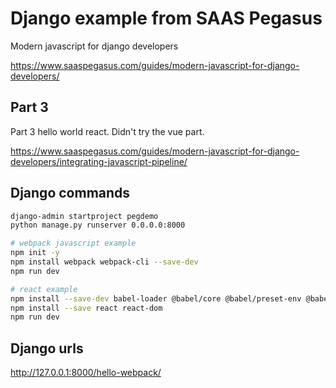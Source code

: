 # Django example from SAAS Pegasus

Modern javascript for django developers

https://www.saaspegasus.com/guides/modern-javascript-for-django-developers/

## Part 3

Part 3 hello world react. Didn't try the vue part.

https://www.saaspegasus.com/guides/modern-javascript-for-django-developers/integrating-javascript-pipeline/

## Django commands

```bash
django-admin startproject pegdemo
python manage.py runserver 0.0.0.0:8000
```

```bash
# webpack javascript example
npm init -y
npm install webpack webpack-cli --save-dev
npm run dev
```

```bash
# react example
npm install --save-dev babel-loader @babel/core @babel/preset-env @babel/preset-react
npm install --save react react-dom
npm run dev
```

## Django urls

http://127.0.0.1:8000/hello-webpack/
